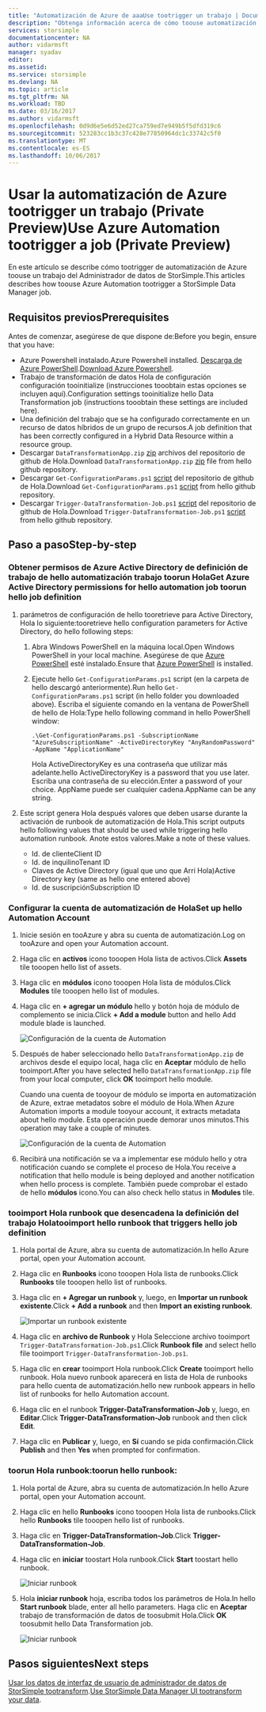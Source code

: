 ```yaml
---
title: "Automatización de Azure de aaaUse tootrigger un trabajo | Documentos de Microsoft"
description: "Obtenga información acerca de cómo toouse automatización de Azure para la activación de trabajos de administrador de datos de StorSimple (vista previa privada)"
services: storsimple
documentationcenter: NA
author: vidarmsft
manager: syadav
editor: 
ms.assetid: 
ms.service: storsimple
ms.devlang: NA
ms.topic: article
ms.tgt_pltfrm: NA
ms.workload: TBD
ms.date: 03/16/2017
ms.author: vidarmsft
ms.openlocfilehash: 0d9d6e5e6d52ed27ca759ed7e949b5f5dfd319c6
ms.sourcegitcommit: 523283cc1b3c37c428e77850964dc1c33742c5f0
ms.translationtype: MT
ms.contentlocale: es-ES
ms.lasthandoff: 10/06/2017
---
```

# <a name="use-azure-automation-tootrigger-a-job-private-preview"></a><span data-ttu-id="35469-103">Usar la automatización de Azure tootrigger un trabajo (Private Preview)</span><span class="sxs-lookup"><span data-stu-id="35469-103">Use Azure Automation tootrigger a job (Private Preview)</span></span>

<span data-ttu-id="35469-104">En este artículo se describe cómo tootrigger de automatización de Azure toouse un trabajo del Administrador de datos de StorSimple.</span><span class="sxs-lookup"><span data-stu-id="35469-104">This articles describes how toouse Azure Automation tootrigger a StorSimple Data Manager job.</span></span>

## <a name="prerequisites"></a><span data-ttu-id="35469-105">Requisitos previos</span><span class="sxs-lookup"><span data-stu-id="35469-105">Prerequisites</span></span>

<span data-ttu-id="35469-106">Antes de comenzar, asegúrese de que dispone de:</span><span class="sxs-lookup"><span data-stu-id="35469-106">Before you begin, ensure that you have:</span></span>

*   <span data-ttu-id="35469-107">Azure Powershell instalado.</span><span class="sxs-lookup"><span data-stu-id="35469-107">Azure Powershell installed.</span></span> <span data-ttu-id="35469-108">[Descarga de Azure PowerShell](https://azure.microsoft.com/documentation/articles/powershell-install-configure/).</span><span class="sxs-lookup"><span data-stu-id="35469-108">[Download Azure Powershell](https://azure.microsoft.com/documentation/articles/powershell-install-configure/).</span></span>
*   <span data-ttu-id="35469-109">Trabajo de transformación de datos Hola de configuración configuración tooinitialize (instrucciones tooobtain estas opciones se incluyen aquí).</span><span class="sxs-lookup"><span data-stu-id="35469-109">Configuration settings tooinitialize hello Data Transformation job (instructions tooobtain these settings are included here).</span></span>
*   <span data-ttu-id="35469-110">Una definición del trabajo que se ha configurado correctamente en un recurso de datos híbridos de un grupo de recursos.</span><span class="sxs-lookup"><span data-stu-id="35469-110">A job definition that has been correctly configured in a Hybrid Data Resource within a resource group.</span></span>
*   <span data-ttu-id="35469-111">Descargar `DataTransformationApp.zip` [zip](https://github.com/Azure-Samples/storsimple-dotnet-data-manager-get-started/raw/master/Azure%20Automation%20For%20Data%20Manager/DataTransformationApp.zip) archivos del repositorio de github de Hola.</span><span class="sxs-lookup"><span data-stu-id="35469-111">Download `DataTransformationApp.zip` [zip](https://github.com/Azure-Samples/storsimple-dotnet-data-manager-get-started/raw/master/Azure%20Automation%20For%20Data%20Manager/DataTransformationApp.zip) file from hello github repository.</span></span>
*   <span data-ttu-id="35469-112">Descargar `Get-ConfigurationParams.ps1` [script](https://github.com/Azure-Samples/storsimple-dotnet-data-manager-get-started/blob/master/Azure%20Automation%20For%20Data%20Manager/Get-ConfigurationParams.ps1) del repositorio de github de Hola.</span><span class="sxs-lookup"><span data-stu-id="35469-112">Download `Get-ConfigurationParams.ps1` [script](https://github.com/Azure-Samples/storsimple-dotnet-data-manager-get-started/blob/master/Azure%20Automation%20For%20Data%20Manager/Get-ConfigurationParams.ps1) from hello github repository.</span></span>
*   <span data-ttu-id="35469-113">Descargar `Trigger-DataTransformation-Job.ps1` [script](https://github.com/Azure-Samples/storsimple-dotnet-data-manager-get-started/blob/master/Azure%20Automation%20For%20Data%20Manager/Trigger-DataTransformation-Job.ps1) del repositorio de github de Hola.</span><span class="sxs-lookup"><span data-stu-id="35469-113">Download `Trigger-DataTransformation-Job.ps1` [script](https://github.com/Azure-Samples/storsimple-dotnet-data-manager-get-started/blob/master/Azure%20Automation%20For%20Data%20Manager/Trigger-DataTransformation-Job.ps1) from hello github repository.</span></span>

## <a name="step-by-step"></a><span data-ttu-id="35469-114">Paso a paso</span><span class="sxs-lookup"><span data-stu-id="35469-114">Step-by-step</span></span>

### <a name="get-azure-active-directory-permissions-for-hello-automation-job-toorun-hello-job-definition"></a><span data-ttu-id="35469-115">Obtener permisos de Azure Active Directory de definición de trabajo de hello automatización trabajo toorun Hola</span><span class="sxs-lookup"><span data-stu-id="35469-115">Get Azure Active Directory permissions for hello automation job toorun hello job definition</span></span>

1. <span data-ttu-id="35469-116">parámetros de configuración de hello tooretrieve para Active Directory, Hola lo siguiente:</span><span class="sxs-lookup"><span data-stu-id="35469-116">tooretrieve hello configuration parameters for Active Directory, do hello following steps:</span></span>

    1. <span data-ttu-id="35469-117">Abra Windows PowerShell en la máquina local.</span><span class="sxs-lookup"><span data-stu-id="35469-117">Open Windows PowerShell in your local machine.</span></span> <span data-ttu-id="35469-118">Asegúrese de que [Azure PowerShell](https://azure.microsoft.com/downloads/) esté instalado.</span><span class="sxs-lookup"><span data-stu-id="35469-118">Ensure that [Azure PowerShell](https://azure.microsoft.com/downloads/) is installed.</span></span>
    1. <span data-ttu-id="35469-119">Ejecute hello `Get-ConfigurationParams.ps1` script (en la carpeta de hello descargó anteriormente).</span><span class="sxs-lookup"><span data-stu-id="35469-119">Run hello `Get-ConfigurationParams.ps1` script (in hello folder you downloaded above).</span></span> <span data-ttu-id="35469-120">Escriba el siguiente comando en la ventana de PowerShell de hello de Hola:</span><span class="sxs-lookup"><span data-stu-id="35469-120">Type hello following command in hello PowerShell window:</span></span>

        ```
        .\Get-ConfigurationParams.ps1 -SubscriptionName "AzureSubscriptionName" -ActiveDirectoryKey "AnyRandomPassword" -AppName "ApplicationName"
         ```

        <span data-ttu-id="35469-121">Hola ActiveDirectoryKey es una contraseña que utilizar más adelante.</span><span class="sxs-lookup"><span data-stu-id="35469-121">hello ActiveDirectoryKey is a password that you use later.</span></span> <span data-ttu-id="35469-122">Escriba una contraseña de su elección.</span><span class="sxs-lookup"><span data-stu-id="35469-122">Enter a password of your choice.</span></span> <span data-ttu-id="35469-123">AppName puede ser cualquier cadena.</span><span class="sxs-lookup"><span data-stu-id="35469-123">AppName can be any string.</span></span>

2. <span data-ttu-id="35469-124">Este script genera Hola después valores que deben usarse durante la activación de runbook de automatización de Hola.</span><span class="sxs-lookup"><span data-stu-id="35469-124">This script outputs hello following values that should be used while triggering hello automation runbook.</span></span> <span data-ttu-id="35469-125">Anote estos valores.</span><span class="sxs-lookup"><span data-stu-id="35469-125">Make a note of these values.</span></span>

    - <span data-ttu-id="35469-126">Id. de cliente</span><span class="sxs-lookup"><span data-stu-id="35469-126">Client ID</span></span>
    - <span data-ttu-id="35469-127">Id. de inquilino</span><span class="sxs-lookup"><span data-stu-id="35469-127">Tenant ID</span></span>
    - <span data-ttu-id="35469-128">Claves de Active Directory (igual que uno que Arri Hola)</span><span class="sxs-lookup"><span data-stu-id="35469-128">Active Directory key (same as hello one entered above)</span></span>
    - <span data-ttu-id="35469-129">Id. de suscripción</span><span class="sxs-lookup"><span data-stu-id="35469-129">Subscription ID</span></span>

### <a name="set-up-hello-automation-account"></a><span data-ttu-id="35469-130">Configurar la cuenta de automatización de Hola</span><span class="sxs-lookup"><span data-stu-id="35469-130">Set up hello Automation Account</span></span>

1. <span data-ttu-id="35469-131">Inicie sesión en tooAzure y abra su cuenta de automatización.</span><span class="sxs-lookup"><span data-stu-id="35469-131">Log on tooAzure and open your Automation account.</span></span>
2. <span data-ttu-id="35469-132">Haga clic en **activos** icono tooopen Hola lista de activos.</span><span class="sxs-lookup"><span data-stu-id="35469-132">Click **Assets** tile tooopen hello list of assets.</span></span>
3. <span data-ttu-id="35469-133">Haga clic en **módulos** icono tooopen Hola lista de módulos.</span><span class="sxs-lookup"><span data-stu-id="35469-133">Click **Modules** tile tooopen hello list of modules.</span></span>
4. <span data-ttu-id="35469-134">Haga clic en **+ agregar un módulo** hello y botón hoja de módulo de complemento se inicia.</span><span class="sxs-lookup"><span data-stu-id="35469-134">Click **+ Add a module** button and hello Add module blade is launched.</span></span>

    ![Configuración de la cuenta de Automation](./media/storsimple-data-manager-job-using-automation/add-module1m.png)

5. <span data-ttu-id="35469-136">Después de haber seleccionado hello `DataTransformationApp.zip` de archivos desde el equipo local, haga clic en **Aceptar** módulo de hello tooimport.</span><span class="sxs-lookup"><span data-stu-id="35469-136">After you have selected hello `DataTransformationApp.zip` file from your local computer, click **OK** tooimport hello module.</span></span>

   <span data-ttu-id="35469-137">Cuando una cuenta de tooyour de módulo se importa en automatización de Azure, extrae metadatos sobre el módulo de Hola.</span><span class="sxs-lookup"><span data-stu-id="35469-137">When Azure Automation imports a module tooyour account, it extracts metadata about hello module.</span></span> <span data-ttu-id="35469-138">Esta operación puede demorar unos minutos.</span><span class="sxs-lookup"><span data-stu-id="35469-138">This operation may take a couple of minutes.</span></span>

   ![Configuración de la cuenta de Automation](./media/storsimple-data-manager-job-using-automation/add-module2m.png)

   

6. <span data-ttu-id="35469-140">Recibirá una notificación se va a implementar ese módulo hello y otra notificación cuando se complete el proceso de Hola.</span><span class="sxs-lookup"><span data-stu-id="35469-140">You receive a notification that hello module is being deployed and another notification when hello process is complete.</span></span>  <span data-ttu-id="35469-141">También puede comprobar el estado de hello **módulos** icono.</span><span class="sxs-lookup"><span data-stu-id="35469-141">You can also check hello status in **Modules** tile.</span></span>

### <a name="tooimport-hello-runbook-that-triggers-hello-job-definition"></a><span data-ttu-id="35469-142">tooimport Hola runbook que desencadena la definición del trabajo Hola</span><span class="sxs-lookup"><span data-stu-id="35469-142">tooimport hello runbook that triggers hello job definition</span></span>

1. <span data-ttu-id="35469-143">Hola portal de Azure, abra su cuenta de automatización.</span><span class="sxs-lookup"><span data-stu-id="35469-143">In hello Azure portal, open your Automation account.</span></span>
2. <span data-ttu-id="35469-144">Haga clic en **Runbooks** icono tooopen Hola lista de runbooks.</span><span class="sxs-lookup"><span data-stu-id="35469-144">Click **Runbooks** tile tooopen hello list of runbooks.</span></span>
3. <span data-ttu-id="35469-145">Haga clic en **+ Agregar un runbook** y, luego, en **Importar un runbook existente**.</span><span class="sxs-lookup"><span data-stu-id="35469-145">Click **+ Add a runbook** and then **Import an existing runbook**.</span></span>

   ![Importar un runbook existente](./media/storsimple-data-manager-job-using-automation/import-a-runbook.png)

4. <span data-ttu-id="35469-147">Haga clic en **archivo de Runbook** y Hola Seleccione archivo tooimport `Trigger-DataTransformation-Job.ps1`.</span><span class="sxs-lookup"><span data-stu-id="35469-147">Click **Runbook file** and select hello file tooimport `Trigger-DataTransformation-Job.ps1`.</span></span>
5. <span data-ttu-id="35469-148">Haga clic en **crear** tooimport Hola runbook.</span><span class="sxs-lookup"><span data-stu-id="35469-148">Click **Create** tooimport hello runbook.</span></span> <span data-ttu-id="35469-149">Hola nuevo runbook aparecerá en lista de Hola de runbooks para hello cuenta de automatización.</span><span class="sxs-lookup"><span data-stu-id="35469-149">hello new runbook appears in hello list of runbooks for hello Automation account.</span></span>
7. <span data-ttu-id="35469-150">Haga clic en el runbook **Trigger-DataTransformation-Job** y, luego, en **Editar**.</span><span class="sxs-lookup"><span data-stu-id="35469-150">Click **Trigger-DataTransformation-Job** runbook and then click **Edit**.</span></span>
8. <span data-ttu-id="35469-151">Haga clic en **Publicar** y, luego, en **Sí** cuando se pida confirmación.</span><span class="sxs-lookup"><span data-stu-id="35469-151">Click **Publish** and then **Yes** when prompted for confirmation.</span></span>


### <a name="toorun-hello-runbook"></a><span data-ttu-id="35469-152">toorun Hola runbook:</span><span class="sxs-lookup"><span data-stu-id="35469-152">toorun hello runbook:</span></span>
1. <span data-ttu-id="35469-153">Hola portal de Azure, abra su cuenta de automatización.</span><span class="sxs-lookup"><span data-stu-id="35469-153">In hello Azure portal, open your Automation account.</span></span>
2. <span data-ttu-id="35469-154">Haga clic en hello **Runbooks** icono tooopen Hola lista de runbooks.</span><span class="sxs-lookup"><span data-stu-id="35469-154">Click hello **Runbooks** tile tooopen hello list of runbooks.</span></span>
3. <span data-ttu-id="35469-155">Haga clic en **Trigger-DataTransformation-Job**.</span><span class="sxs-lookup"><span data-stu-id="35469-155">Click **Trigger-DataTransformation-Job**.</span></span>
4. <span data-ttu-id="35469-156">Haga clic en **iniciar** toostart Hola runbook.</span><span class="sxs-lookup"><span data-stu-id="35469-156">Click **Start** toostart hello runbook.</span></span>

   ![Iniciar runbook](./media/storsimple-data-manager-job-using-automation/run-runbook1m.png)

5. <span data-ttu-id="35469-158">Hola **iniciar runbook** hoja, escriba todos los parámetros de Hola.</span><span class="sxs-lookup"><span data-stu-id="35469-158">In hello **Start runbook** blade, enter all hello parameters.</span></span> <span data-ttu-id="35469-159">Haga clic en **Aceptar** trabajo de transformación de datos de toosubmit Hola.</span><span class="sxs-lookup"><span data-stu-id="35469-159">Click **OK** toosubmit hello Data Transformation job.</span></span>

   ![Iniciar runbook](./media/storsimple-data-manager-job-using-automation/run-runbook2m.png)


## <a name="next-steps"></a><span data-ttu-id="35469-161">Pasos siguientes</span><span class="sxs-lookup"><span data-stu-id="35469-161">Next steps</span></span>

<span data-ttu-id="35469-162">[Usar los datos de interfaz de usuario de administrador de datos de StorSimple tootransform](storsimple-data-manager-ui.md).</span><span class="sxs-lookup"><span data-stu-id="35469-162">[Use StorSimple Data Manager UI tootransform your data](storsimple-data-manager-ui.md).</span></span>
